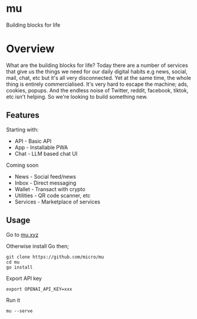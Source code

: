 # mu

Building blocks for life

# Overview

What are the building blocks for life? Today there are a number of services that give us the things we need for our daily digital habits e.g news, social, mail, chat, etc but it's all very disconnected. Yet at the same time, the whole thing is entirely commercialised. It's very hard to escape the machine; ads, cookies, popups. 
And the endless noise of Twitter, reddit, facebook, tiktok, etc isn't helping. So we're looking to build something new. 

## Features

Starting with:

- API - Basic API
- App - Installable PWA
- Chat - LLM based chat UI

Coming soon

- News - Social feed/news
- Inbox - Direct messaging
- Wallet - Transact with crypto
- Utilities - QR code scanner, etc
- Services - Marketplace of services


## Usage

Go to [mu.xyz](https://mu.xyz)

Otherwise install Go then;

```
git clone https://github.com/micro/mu
cd mu
go install
```

Export API key

```
export OPENAI_API_KEY=xxx
```

Run it

```
mu --serve
```
